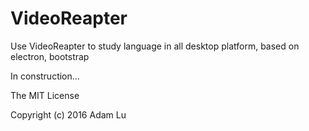# VideoReapter
Use VideoReapter to study language in all desktop platform, based on electron, bootstrap

In construction...

The MIT License

Copyright (c) 2016 Adam Lu
